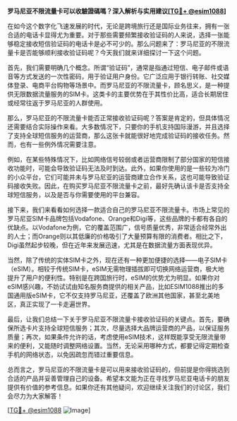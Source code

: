 **罗马尼亚不限流量卡可以收驗證碼嗎？深入解析与实用建议[[TG💪+ @esim1088](https://t.me/s/esim1088)]**

在如今这个数字化飞速发展的时代，无论是跨境旅行还是国际业务往来，拥有一张合适的电话卡显得尤为重要。对于那些需要频繁接收验证码的人来说，选择一张能够稳定接收短信验证码的电话卡是必不可少的。那么问题来了：罗马尼亚的不限流量卡是否能够顺利接收验证码呢？今天我们就来详细探讨一下这个问题。

首先，我们需要明确几个概念。所谓“验证码”，通常是指通过短信、电子邮件或语音等方式发送的一次性密码，用于验证用户身份。它广泛应用于银行转账、社交媒体登录、电商平台购物等场景中。而罗马尼亚的不限流量卡，顾名思义，是一种提供无限数据流量服务的SIM卡。这类卡的主要优势在于其性价比高，适合长期居住或经常往返于罗马尼亚的人群使用。

那么，罗马尼亚的不限流量卡能否正常接收验证码呢？答案是肯定的，但具体情况还需要结合实际操作来看。大多数情况下，只要你的手机支持国际漫游，并且选择了支持全球短信服务的运营商，那么这张卡就能很好地完成验证码的接收任务。然而，也有一些例外情况需要注意。

例如，在某些特殊情况下，比如网络信号较弱或者运营商限制了部分国家的短信接收功能时，可能会导致验证码无法及时到达。此外，如果你使用的是一些较为冷门的小众平台，它们可能并未与罗马尼亚的运营商建立合作关系，这也可能导致验证码接收失败。因此，在购买罗马尼亚不限流量卡之前，最好先确认该卡是否支持全球短信服务，以及是否与你需要使用的平台兼容。

接下来，我们来看看如何选择一款适合自己的罗马尼亚不限流量卡。市场上常见的罗马尼亚SIM卡品牌包括Vodafone、Orange和Digi等，这些品牌的卡都有各自的优缺点。以Vodafone为例，它的覆盖范围广，信号质量优秀，非常适合经常外出的人士；而Orange则以其低廉的价格吸引了大量预算有限的消费者。相比之下，Digi虽然起步较晚，但在近年来发展迅速，尤其是在数据流量方面表现优异。

当然，除了传统的实体SIM卡之外，现在还有一种更加便捷的选择——电子SIM卡（eSIM）。相较于传统SIM卡，eSIM无需物理插拔即可切换网络运营商，极大地提升了用户的便利性。特别是在跨国旅行时，eSIM的优势尤为明显。如果你对eSIM感兴趣，不妨试试由知名服务商提供的相关产品，比如ESIM1088推出的多国通用版eSIM卡，它不仅支持罗马尼亚，还覆盖了欧洲其他国家，甚至北美地区，真正实现了一卡走遍世界。

最后，让我们总结一下关于罗马尼亚不限流量卡接收验证码的关键点。首先，要确保所选卡片支持全球短信服务；其次，尽量选择大品牌运营商的产品，以保证服务质量；再次，如果条件允许的话，考虑使用eSIM技术，这样既能享受无限流量带来的便利，又能随时调整网络设置。当然，无论采用哪种方式，都要记得定期检查手机的网络状态，以免因疏忽而错过重要信息。

总而言之，罗马尼亚的不限流量卡是可以用来接收验证码的，但前提是你得挑选到合适的产品并妥善管理自己的设备。希望本文能为正在寻找罗马尼亚电话卡的朋友提供有价值的参考信息。如果你还有其他疑问，欢迎继续关注我们的讨论区，我们会尽力为大家解答！

[[TG💪+ @esim1088](https://t.me/s/esim1088) ![Image](https://i.postimg.cc/4NQfJmqS/Snipaste-2025-05-13-00-14-12.png)]